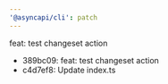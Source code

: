 ```yaml
---
'@asyncapi/cli': patch
---
```


feat: test changeset action

- 389bc09: feat: test changeset action
- c4d7ef8: Update index.ts


